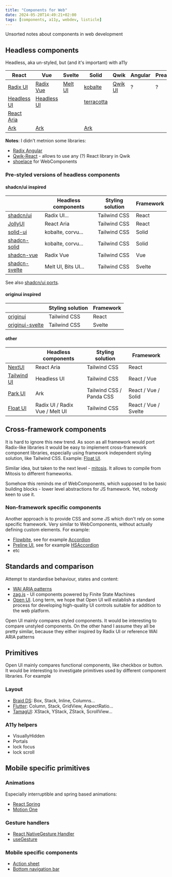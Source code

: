 ```yaml
---
title: "Components for Web"
date: 2024-05-20T14:49:21+02:00
tags: [components, a11y, webdev, listicle]
---
```


Unsorted notes about components in web development

## Headless components

Headless, aka un-styled, but (and it's important) with a11y

| React                                                      | Vue                                          | Svelte                         | Solid                                                          | Qwik                                                      | Angular | Preact |
| ---------------------------------------------------------- | -------------------------------------------- | ------------------------------ | -------------------------------------------------------------- | --------------------------------------------------------- | ------- | ------ |
| [Radix UI](https://www.radix-ui.com/)                      | [Radix Vue](https://www.radix-vue.com/)      | [Melt UI](https://melt-ui.com) | [kobalte](https://kobalte.dev/docs/core/overview/introduction) | [Qwik UI](https://qwikui.com/docs/headless/introduction/) | ?       | ?      |
| [Headless UI](https://headlessui.com/)                     | [Headless UI](https://headlessui.com/v1/vue) |                                | [terracotta](https://github.com/lxsmnsyc/terracotta)           |                                                           |         |        |
| [React Aria](https://react-spectrum.adobe.com/react-aria/) |                                              |                                |                                                                |                                                           |         |        |
| [Ark](https://ark-ui.com/)                                 | [Ark](https://ark-ui.com/)                   |                                | [Ark](https://ark-ui.com/)                                     |                                                           |         |        |

**Notes**: I didn't metnion some libraries:

- [Radix Angular](https://github.com/radix-ng/primitives)
- [Qwik-React](https://qwik.builder.io/docs/integrations/react/) - allows to use any (?) React library in Qwik
- [shoelace](https://shoelace.style/) for WebComponents

### Pre-styled versions of headless components

#### shadcn/ui inspired

|                                                          | Headless components | Styling solution | Framework |
| -------------------------------------------------------- | ------------------- | ---------------- | --------- |
| [shadcn/ui](https://ui.shadcn.com/)                      | Radix UI...         | Tailwind CSS     | React     |
| [JollyUI](https://www.jollyui.dev/)                      | React Aria          | Tailwind CSS     | React     |
| [solid-ui](https://www.solid-ui.com)                     | kobalte, corvu...   | Tailwind CSS     | Solid     |
| [shadcn-solid](https://shadcn-solid.com/docs/about)      | kobalte, corvu...   | Tailwind CSS     | Solid     |
| [shadcn-vue](https://www.shadcn-vue.com/docs/about.html) | Radix Vue           | Tailwind CSS     | Vue       |
| [shadcn-svelte](https://shadcn-svelte.com/docs/about)    | Melt UI, Bits UI... | Tailwind CSS     | Svelte    |

See also [shadcn/ui ports](https://github.com/birobirobiro/awesome-shadcn-ui#ports).

#### originui inspired

|                                                       | Styling solution | Framework |
| ----------------------------------------------------- | ---------------- | --------- |
| [originui](https://originui.com/)                     | Tailwind CSS     | React     |
| [originui-svelte](https://originui-svelte.pages.dev/) | Tailwind CSS     | Svelte    |

#### other

|                                                  | Headless components            | Styling solution         | Framework            |
| ------------------------------------------------ | ------------------------------ | ------------------------ | -------------------- |
| [NextUI](https://nextui.org/)                    | React Aria                     | Tailwind CSS             | React                |
| [Tailwind UI](https://tailwindui.com)            | Headless UI                    | Tailwind CSS             | React / Vue          |
| [Park UI](https://github.com/cschroeter/park-ui) | Ark                            | Tailwind CSS / Panda CSS | React / Vue / Solid  |
| [Float UI](https://floatui.com)                  | Radix UI / Radix Vue / Melt UI | Tailwind CSS             | React / Vue / Svelte |

## Cross-framework components

It is hard to ignore this new trend. As soon as all framework would port Radix-like libraries it would be easy to implement cross-framework component libraries, especially using framework independent styling solution, like Tailwind CSS. Example: [Float UI](https://floatui.com).

Similar idea, but taken to the next level - [mitosis](https://mitosis.builder.io/). It allows to compile from Mitosis to different frameworks.

Somehow this reminds me of WebComponents, which supposed to be basic building blocks - lower level abstractions for JS framework. Yet, nobody keen to use it.

### Non-framework specific components

Another approach is to provide CSS and some JS which don't rely on some specific framework. Very similar to WebComponents, without actually defining custom elements. For example:

- [Flowbite](https://flowbite.com/), see for example [Accordion](https://github.com/themesberg/flowbite/blob/main/src/components/accordion/index.ts)
- [Preline UI](https://preline.co/docs/index.html), see for example [HSAccordion](https://github.com/htmlstreamofficial/preline/blob/main/src/plugins/accordion/index.ts)
- etc

## Standards and comparison

Attempt to standardise behaviour, states and content:

- [WAI ARIA patterns](https://www.w3.org/WAI/ARIA/apg/patterns/)
- [zag.js](https://zagjs.com/) - UI components powered by Finite State Machines
- [Open UI](https://open-ui.org/research/component-matrix/). Long term, we hope that Open UI will establish a standard process for developing high-quality UI controls suitable for addition to the web platform.

Open UI mainly compares styled components. It would be interesting to compare unstyled components. On the other hand I assume they all be pretty similar, because they either inspired by Radix UI or reference WAI ARIA patterns

## Primitives

Open UI mainly compares functional components, like checkbox or button. It would be interesting to investigate primitives used by different component libraries. For example

### Layout

- [Braid DS](https://seek-oss.github.io/braid-design-system/foundations/layout): Box, Stack, Inline, Columns...
- [Flutter](https://docs.flutter.dev/ui/widgets/layout): Column, Stack, GridView, AspectRatio...
- [TamagUI](https://tamagui.dev/ui/stacks/1.0.0): XStack, YStack, ZStack, ScrollView...

### A11y helpers

- VisuallyHidden
- Portals
- lock focus
- lock scroll

## Mobile specific primitives

### Animations

Especially interruptible and spring based animations:

- [React Spring](https://www.react-spring.dev/)
- [Motion One](https://motion.dev/dom/spring)

### Gesture handlers

- [React NativeGesture Handler](https://docs.swmansion.com/react-native-gesture-handler/)
- [useGesture](https://use-gesture.netlify.app/)

### Mobile specific components

- [Action sheet](https://tamagui.dev/ui/sheet/1.59.0)
- [Bottom navigation bar](https://daisyui.com/components/bottom-navigation/)

